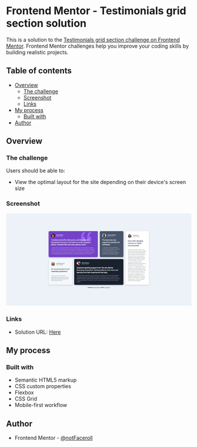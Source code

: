 # Frontend Mentor - Testimonials grid section solution

This is a solution to the [Testimonials grid section challenge on Frontend Mentor](https://www.frontendmentor.io/challenges/testimonials-grid-section-Nnw6J7Un7). Frontend Mentor challenges help you improve your coding skills by building realistic projects. 

## Table of contents

- [Overview](#overview)
  - [The challenge](#the-challenge)
  - [Screenshot](#screenshot)
  - [Links](#links)
- [My process](#my-process)
  - [Built with](#built-with)
- [Author](#author)


## Overview

### The challenge

Users should be able to:

- View the optimal layout for the site depending on their device's screen size

### Screenshot

![](./design/solution-screenShot.png)


### Links

- Solution URL: [Here](https://notfaceroll.github.io/testimonials-grid-section/)

## My process

### Built with

- Semantic HTML5 markup
- CSS custom properties
- Flexbox
- CSS Grid
- Mobile-first workflow


## Author

- Frontend Mentor - [@notFaceroll](https://www.frontendmentor.io/profile/notFaceroll)

